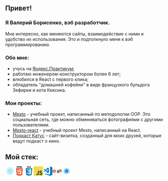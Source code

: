 ## Привет! 

### Я Валерий Борисенко, вэб разработчик.

Мне интересно, как меняются сайты, взаимодействие с ними и удобство их использования. Это и подтолкнуло меня к вэб программированию. 

### Обо мне: 
- учусь на [Яндекс.Практикум](https://praktikum.yandex.ru/web "Яндекс.Практикум");
- работаю инженером-конструктором более 6 лет;
- влюбился в React c первого клика;
- обладатель "домашней кофейни" в виде французкого бульдога Зефирки и кота Кексика.

### Мои проекты:

- [Mesto](https://valeriiborisenko.github.io/mesto/) - учебный проект, написанный по методологии OOP. Это социальная сеть, где можно обмениваться фотографиями с другими пользователями.
- [Mesto-react](https://valeriiborisenko.github.io/mesto-react/) - учебный проект Mesto, написанный на React. 
- [Подкаст Катус](https://valeriiborisenko.github.io/Kaktus/) - сайт-визитка, созданный для моих друзей, которые ведут подкаст о кино.

## Мой стек: ##
<p>
  <img align="left" alt="React" width="30px" src="https://raw.githubusercontent.com/github/explore/80688e429a7d4ef2fca1e82350fe8e3517d3494d/topics/react/react.png" />
  <img align="left" alt="HTML5" width="30px" src="https://raw.githubusercontent.com/github/explore/80688e429a7d4ef2fca1e82350fe8e3517d3494d/topics/html/html.png" />
  <img align="left" alt="CSS3" width="30px" src="https://raw.githubusercontent.com/github/explore/80688e429a7d4ef2fca1e82350fe8e3517d3494d/topics/css/css.png" />
  <img align="left" alt="JavaScript" width="30px" src="https://raw.githubusercontent.com/github/explore/80688e429a7d4ef2fca1e82350fe8e3517d3494d/topics/javascript/javascript.png" />
  <img align="left" alt="Visual Studio Code" width="30px" src="https://raw.githubusercontent.com/github/explore/80688e429a7d4ef2fca1e82350fe8e3517d3494d/topics/visual-studio-code/visual-studio-code.png" />
  <img align="left" alt="Git" width="30px" src="https://raw.githubusercontent.com/github/explore/80688e429a7d4ef2fca1e82350fe8e3517d3494d/topics/git/git.png" />
  <img align="left" alt="Webpack" width="30px" src="https://raw.githubusercontent.com/github/explore/80688e429a7d4ef2fca1e82350fe8e3517d3494d/topics/webpack/webpack.png" />
</p>
</br>
